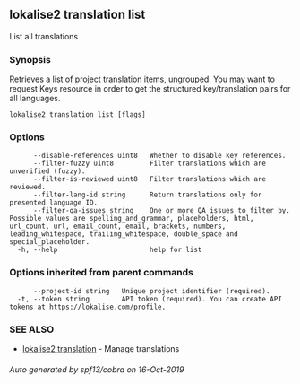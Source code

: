 ## lokalise2 translation list

List all translations

### Synopsis

Retrieves a list of project translation items, ungrouped. You may want to request Keys resource in order to get the structured key/translation pairs for all languages.

```
lokalise2 translation list [flags]
```

### Options

```
      --disable-references uint8   Whether to disable key references.
      --filter-fuzzy uint8         Filter translations which are unverified (fuzzy).
      --filter-is-reviewed uint8   Filter translations which are reviewed.
      --filter-lang-id string      Return translations only for presented language ID.
      --filter-qa-issues string    One or more QA issues to filter by. Possible values are spelling_and_grammar, placeholders, html, url_count, url, email_count, email, brackets, numbers, leading_whitespace, trailing_whitespace, double_space and special_placeholder.
  -h, --help                       help for list
```

### Options inherited from parent commands

```
      --project-id string   Unique project identifier (required).
  -t, --token string        API token (required). You can create API tokens at https://lokalise.com/profile.
```

### SEE ALSO

* [lokalise2 translation](lokalise2_translation.md)	 - Manage translations

###### Auto generated by spf13/cobra on 16-Oct-2019
